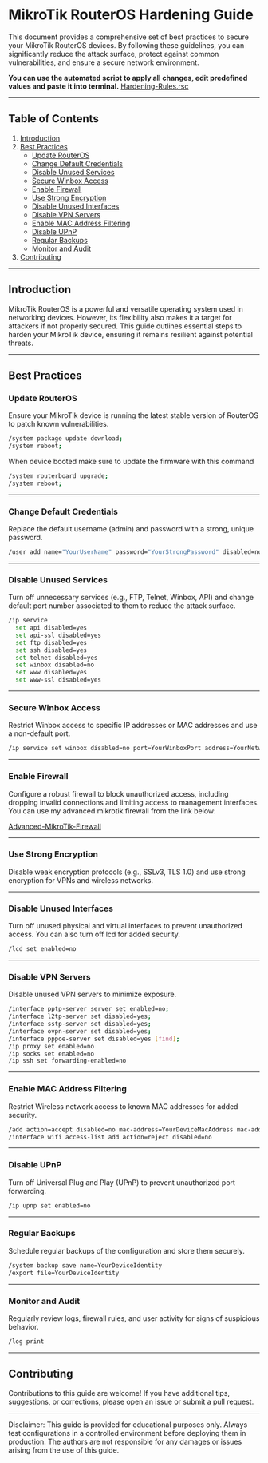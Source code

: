 # MikroTik RouterOS Hardening Guide

This document provides a comprehensive set of best practices to secure your MikroTik RouterOS devices. By following these guidelines, you can significantly reduce the attack surface, protect against common vulnerabilities, and ensure a secure network environment.

__You can use the automated script to apply all changes, edit predefined values and paste it into terminal.__
[Hardening-Rules.rsc](https://github.com/hsm1391/MikroTik-Hardening/blob/main/Hardening-Rules.rsc)

---

## Table of Contents
1. [Introduction](#introduction)
2. [Best Practices](#best-practices)
   - [Update RouterOS](#update-routeros)
   - [Change Default Credentials](#change-default-credentials)
   - [Disable Unused Services](#disable-unused-services)
   - [Secure Winbox Access](#secure-winbox-access)
   - [Enable Firewall](#enable-firewall)
   - [Use Strong Encryption](#use-strong-encryption)
   - [Disable Unused Interfaces](#disable-unused-interfaces)
   - [Disable VPN Servers](#disable-vpn-servers)
   - [Enable MAC Address Filtering](#enable-mac-address-filtering)
   - [Disable UPnP](#disable-upnp)
   - [Regular Backups](#regular-backups)
   - [Monitor and Audit](#monitor-and-audit)
3. [Contributing](#contributing)

---

## Introduction
MikroTik RouterOS is a powerful and versatile operating system used in networking devices. However, its flexibility also makes it a target for attackers if not properly secured. This guide outlines essential steps to harden your MikroTik device, ensuring it remains resilient against potential threats.

---

## Best Practices
### Update RouterOS
Ensure your MikroTik device is running the latest stable version of RouterOS to patch known vulnerabilities.

```bash
/system package update download;
/system reboot;
```

When device booted make sure to update the firmware with this command

```bash
/system routerboard upgrade;
/system reboot;
```

---

### Change Default Credentials

Replace the default username (admin) and password with a strong, unique password.

```bash
/user add name="YourUserName" password="YourStrongPassword" disabled=no group=full
```

---

### Disable Unused Services

Turn off unnecessary services (e.g., FTP, Telnet, Winbox, API) and change default port number associated to them to reduce the attack surface.

```bash
/ip service
  set api disabled=yes
  set api-ssl disabled=yes
  set ftp disabled=yes
  set ssh disabled=yes
  set telnet disabled=yes
  set winbox disabled=no
  set www disabled=yes
  set www-ssl disabled=yes
```

---

### Secure Winbox Access

Restrict Winbox access to specific IP addresses or MAC addresses and use a non-default port.

```bash
/ip service set winbox disabled=no port=YourWinboxPort address=YourNetworkAddress
```

---

### Enable Firewall

Configure a robust firewall to block unauthorized access, including dropping invalid connections and limiting access to management interfaces.
You can use my advanced mikrotik firewall from the link below:

[Advanced-MikroTik-Firewall](https://github.com/hsm1391/Advanced-MikroTik-Firewall)

---

### Use Strong Encryption

Disable weak encryption protocols (e.g., SSLv3, TLS 1.0) and use strong encryption for VPNs and wireless networks.

---

### Disable Unused Interfaces

Turn off unused physical and virtual interfaces to prevent unauthorized access.
You can also turn off lcd for added security.

```bash
/lcd set enabled=no
```

---

### Disable VPN Servers

Disable unused VPN servers to minimize exposure.

```bash
/interface pptp-server server set enabled=no;
/interface l2tp-server set disabled=yes;
/interface sstp-server set disabled=yes;
/interface ovpn-server set disabled=yes;
/interface pppoe-server set disabled=yes [find];
/ip proxy set enabled=no
/ip socks set enabled=no
/ip ssh set forwarding-enabled=no
```

---

### Enable MAC Address Filtering

Restrict Wireless network access to known MAC addresses for added security.

```bash
/add action=accept disabled=no mac-address=YourDeviceMacAddress mac-address-mask=FF:FF:FF:FF:FF:FF
/interface wifi access-list add action=reject disabled=no
```
 
---

### Disable UPnP

Turn off Universal Plug and Play (UPnP) to prevent unauthorized port forwarding.
 
```bash
/ip upnp set enabled=no
```

---

### Regular Backups

Schedule regular backups of the configuration and store them securely.

```bash
/system backup save name=YourDeviceIdentity
/export file=YourDeviceIdentity
```

---

### Monitor and Audit

Regularly review logs, firewall rules, and user activity for signs of suspicious behavior.

```bash
/log print 
```

---

## Contributing

Contributions to this guide are welcome! If you have additional tips, suggestions, or corrections, please open an issue or submit a pull request.

---


Disclaimer: This guide is provided for educational purposes only. Always test configurations in a controlled environment before deploying them in production. The authors are not responsible for any damages or issues arising from the use of this guide.